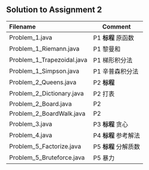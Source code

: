 ## Solution to Assignment 2

|          Filename          |    Comment    |
|:---------------------------|---------------|
| Problem_1.java             | P1 **标程** 原函数 
| Problem_1_Riemann.java     | P1 黎曼和 |
| Problem_1_Trapezoidal.java | P1 梯形积分法 |
| Problem_1_Simpson.java     | P1 辛普森积分法 |
| Problem_2_Queens.java      | P2 **标程** |
| Problem_2_Dictionary.java  | P2 打表 |
| Problem_2_Board.java       | P2 |
| Problem_2_BoardWalk.java   | P2 |
| Problem_3.java             | P3 **标程** 贪心 |
| Problem_4.java             | P4 **标程** 参考解法 |
| Problem_5_Factorize.java   | P5 **标程** 分解质数 |
| Problem_5_Bruteforce.java  | P5 暴力 |
